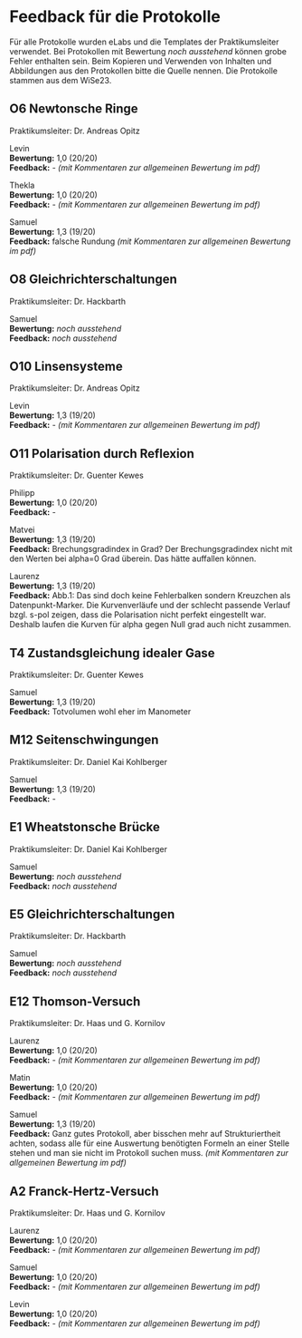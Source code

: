 # Feedback für die Protokolle

Für alle Protokolle wurden eLabs und die Templates der Praktikumsleiter verwendet. Bei Protokollen mit Bewertung *noch ausstehend* können grobe Fehler enthalten sein. Beim Kopieren und Verwenden von Inhalten und Abbildungen aus den Protokollen bitte die Quelle nennen. Die Protokolle stammen aus dem WiSe23.

## O6 Newtonsche Ringe

Praktikumsleiter: Dr. Andreas Opitz

Levin <br>
**Bewertung:** 1,0 (20/20) <br>
**Feedback:** - *(mit Kommentaren zur allgemeinen Bewertung im pdf)*

Thekla <br>
**Bewertung:** 1,0 (20/20) <br>
**Feedback:** - *(mit Kommentaren zur allgemeinen Bewertung im pdf)*

Samuel <br>
**Bewertung:** 1,3 (19/20) <br>
**Feedback:** falsche Rundung *(mit Kommentaren zur allgemeinen Bewertung im pdf)*

## O8 Gleichrichterschaltungen

Praktikumsleiter: Dr. Hackbarth

Samuel <br>
**Bewertung:** *noch ausstehend* <br>
**Feedback:** *noch ausstehend*

## O10 Linsensysteme

Praktikumsleiter: Dr. Andreas Opitz

Levin <br>
**Bewertung:** 1,3 (19/20) <br>
**Feedback:** - *(mit Kommentaren zur allgemeinen Bewertung im pdf)*

## O11 Polarisation durch Reflexion

Praktikumsleiter: Dr. Guenter Kewes

Philipp <br>
**Bewertung:** 1,0 (20/20) <br>
**Feedback:** -

Matvei <br>
**Bewertung:** 1,3 (19/20) <br>
**Feedback:** Brechungsgradindex in Grad? Der Brechungsgradindex nicht mit den Werten bei alpha=0 Grad überein. Das hätte auffallen können.

Laurenz <br>
**Bewertung:** 1,3 (19/20) <br>
**Feedback:** Abb.1: Das sind doch keine Fehlerbalken sondern Kreuzchen als Datenpunkt-Marker. Die Kurvenverläufe und der schlecht passende Verlauf bzgl. s-pol zeigen, dass die Polarisation nicht perfekt eingestellt war. Deshalb laufen die Kurven für alpha gegen Null grad auch nicht zusammen.

## T4 Zustandsgleichung idealer Gase

Praktikumsleiter: Dr. Guenter Kewes

Samuel <br>
**Bewertung:** 1,3 (19/20) <br>
**Feedback:** Totvolumen wohl eher im Manometer

## M12 Seitenschwingungen

Praktikumsleiter: Dr. Daniel Kai Kohlberger

Samuel <br>
**Bewertung:** 1,3 (19/20) <br>
**Feedback:** -

## E1 Wheatstonsche Brücke

Praktikumsleiter: Dr. Daniel Kai Kohlberger

Samuel <br>
**Bewertung:** *noch ausstehend* <br>
**Feedback:** *noch ausstehend*

## E5 Gleichrichterschaltungen

Praktikumsleiter: Dr. Hackbarth

Samuel <br>
**Bewertung:** *noch ausstehend* <br>
**Feedback:** *noch ausstehend*

## E12 Thomson-Versuch

Praktikumsleiter: Dr. Haas und G. Kornilov

Laurenz <br>
**Bewertung:** 1,0 (20/20) <br>
**Feedback:** - *(mit Kommentaren zur allgemeinen Bewertung im pdf)*

Matin <br>
**Bewertung:** 1,0 (20/20) <br>
**Feedback:** - *(mit Kommentaren zur allgemeinen Bewertung im pdf)*

Samuel <br>
**Bewertung:** 1,3 (19/20) <br>
**Feedback:** Ganz gutes Protokoll, aber bisschen mehr auf Strukturiertheit achten, sodass alle für eine Auswertung benötigten Formeln an einer Stelle stehen und man sie nicht im Protokoll suchen muss. *(mit Kommentaren zur allgemeinen Bewertung im pdf)*

## A2 Franck-Hertz-Versuch

Praktikumsleiter: Dr. Haas und G. Kornilov

Laurenz <br>
**Bewertung:** 1,0 (20/20) <br>
**Feedback:** - *(mit Kommentaren zur allgemeinen Bewertung im pdf)*

Samuel <br>
**Bewertung:** 1,0 (20/20) <br>
**Feedback:** - *(mit Kommentaren zur allgemeinen Bewertung im pdf)*

Levin <br>
**Bewertung:** 1,0 (20/20) <br>
**Feedback:** - *(mit Kommentaren zur allgemeinen Bewertung im pdf)*

